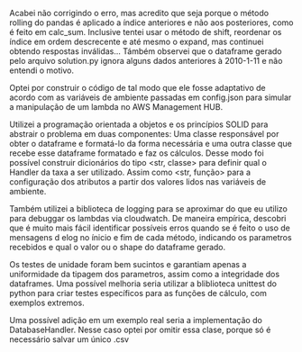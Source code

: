 Acabei não corrigindo o erro, mas acredito que seja porque o método rolling do pandas é aplicado a índice anteriores e não aos posteriores, como é feito em calc_sum. Inclusive tentei usar o método de shift, reordenar os índice em ordem descrecente e até mesmo o expand, mas continuei obtendo respostas inválidas... Támbém observei que o dataframe gerado pelo arquivo solution.py ignora alguns dados anteriores à 2010-1-11 e não entendi o motivo.

Optei por construir o código de tal modo que ele fosse adaptativo de acordo com as variáveis de ambiente passadas em config.json para simular a manipulação de um lambda no AWS Management HUB.

Utilizei a programação orientada a objetos e os princípios SOLID para abstrair o problema em duas componentes: Uma classe responsável por obter o dataframe e formatá-lo da forma necessária e uma outra classe que recebe esse dataframe formatado e faz os cálculos. Desse modo foi possível construir dicionários do tipo <str, classe> para definir qual o Handler da taxa a ser utilizado. Assim como <str, função> para a configuração dos atributos a partir dos valores lidos nas variáveis de ambiente.

Também utilizei a biblioteca de logging para se aproximar do que eu utilizo para debuggar os lambdas via cloudwatch. De maneira empírica, descobri que é muito mais fácil identificar possíveis erros quando se é feito o uso de mensagens d elog no ínicio e fim de cada método, indicando os parametros recebidos e qual o valor ou o shape do dataframe gerado.

Os testes de unidade foram bem sucintos e garantiam apenas a uniformidade da tipagem dos parametros, assim como a integridade dos dataframes. Uma possível melhoria seria utilizar a bliblioteca unittest do python para criar testes específicos para as funções de cálculo, com exemplos extremos.

Uma possível adição em um exemplo real seria a implementação do DatabaseHandler. Nesse caso optei por omitir essa clase, porque só é necessário salvar um único .csv

